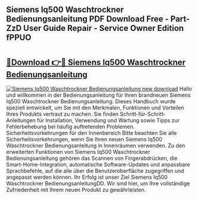 ## Siemens Iq500 Waschtrockner Bedienungsanleitung PDF Download Free - Part-ZzD User Guide Repair - Service Owner Edition fPPUO

# <h2><a href="http://df0she.blite.top/?on=Siemens+Iq500+Waschtrockner+Bedienungsanleitung">🔗Download 👉🔴 Siemens Iq500 Waschtrockner Bedienungsanleitung</a></h2>

[![Siemens Iq500 Waschtrockner Bedienungsanleitung new download](https://i.imgur.com/lujVjoI.png)](http://df0she.blite.top/?on=Siemens+Iq500+Waschtrockner+Bedienungsanleitung)
Hallo und willkommen in der Bedienungsanleitung für Ihren brandneuen Siemens Iq500 Waschtrockner Bedienungsanleitung. Dieses Handbuch wurde speziell entwickelt, um Sie mit den Merkmalen, Funktionen und Vorteilen Ihres Produkts vertraut zu machen. Sie finden Schritt-für-Schritt-Anleitungen für Installation, Verwendung und Wartung sowie Tipps zur Fehlerbehebung bei häufig auftretenden Problemen. Sicherheitsvorkehrungen für den Innenbereich Bitte beachten Sie alle Sicherheitsvorkehrungen, wenn Sie Ihren neuen Siemens Iq500 Waschtrockner Bedienungsanleitung in Innenräumen verwenden. Zu den erweiterten Funktionen von Siemens Iq500 Waschtrockner Bedienungsanleitung gehören das Scannen von Fingerabdrücken, die Smart-Home-Integration, automatische Software-Updates und anpassbare Sprachbefehle, auf die alle über die Benutzeroberfläche zugegriffen und angepasst werden können. Ihr Erfolg ist unser Ziel Siemens Iq500 Waschtrockner BedienungsanleitungDD. Wir sind hier, um Ihre vollständige Zufriedenheit mit Ihrem neuen Produkt zu gewährleisten.
